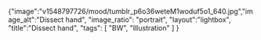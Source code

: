 {"image":"v1548797726/mood/tumblr_p6o36weteM1woduf5o1_640.jpg","image_alt":"Dissect hand",
"image_ratio": "portrait",
"layout":"lightbox",
"title":"Dissect hand",
 "tags": [
  "BW",
  "Illustration"
 ]
}